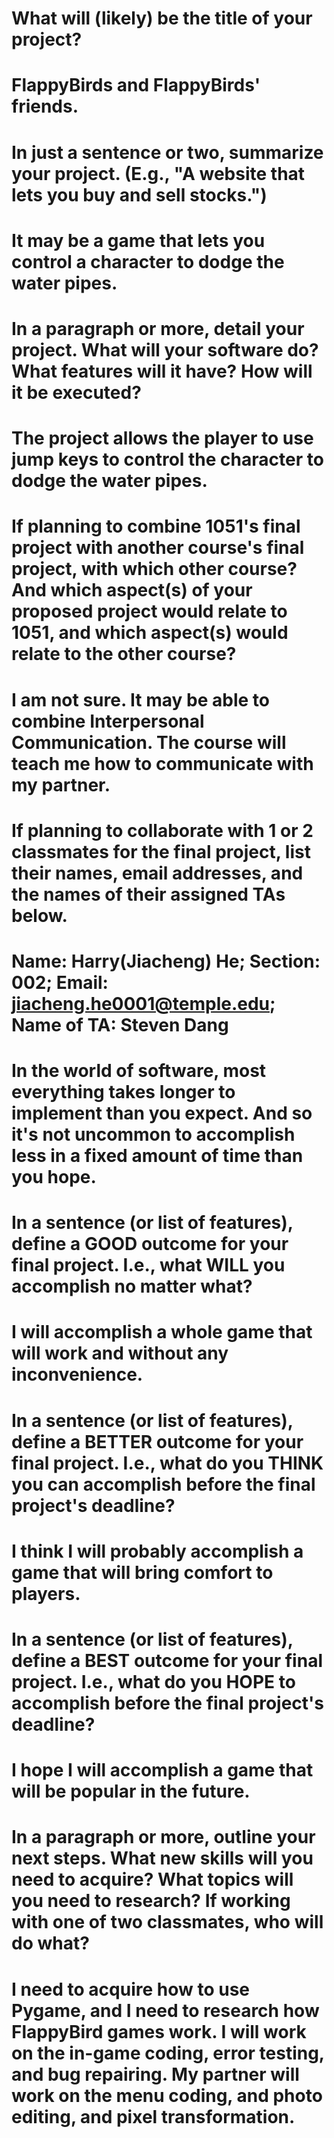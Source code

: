 # What will (likely) be the title of your project?
# FlappyBirds and FlappyBirds' friends.
# In just a sentence or two, summarize your project. (E.g., "A website that lets you buy and sell stocks.")
# It may be a game that lets you control a character to dodge the water pipes.
# In a paragraph or more, detail your project. What will your software do? What features will it have? How will it be executed?
# The project allows the player to use jump keys to control the character to dodge the water pipes.
# If planning to combine 1051's final project with another course's final project, with which other course? And which aspect(s) of your proposed project would relate to 1051, and which aspect(s) would relate to the other course?
# I am not sure. It may be able to combine Interpersonal Communication. The course will teach me how to communicate with my partner.
# If planning to collaborate with 1 or 2 classmates for the final project, list their names, email addresses, and the names of their assigned TAs below.
# Name: Harry(Jiacheng) He; Section: 002; Email: jiacheng.he0001@temple.edu; Name of TA: Steven Dang
# In the world of software, most everything takes longer to implement than you expect. And so it's not uncommon to accomplish less in a fixed amount of time than you hope.
# In a sentence (or list of features), define a GOOD outcome for your final project. I.e., what WILL you accomplish no matter what?
# I will accomplish a whole game that will work and without any inconvenience.
# In a sentence (or list of features), define a BETTER outcome for your final project. I.e., what do you THINK you can accomplish before the final project's deadline?
# I think I will probably accomplish a game that will bring comfort to players.
# In a sentence (or list of features), define a BEST outcome for your final project. I.e., what do you HOPE to accomplish before the final project's deadline?
# I hope I will accomplish a game that will be popular in the future.
# In a paragraph or more, outline your next steps. What new skills will you need to acquire? What topics will you need to research? If working with one of two classmates, who will do what?
# I need to acquire how to use Pygame, and I need to research how FlappyBird games work. I will work on the in-game coding, error testing, and bug repairing. My partner will work on the menu coding, and photo editing, and pixel transformation.

